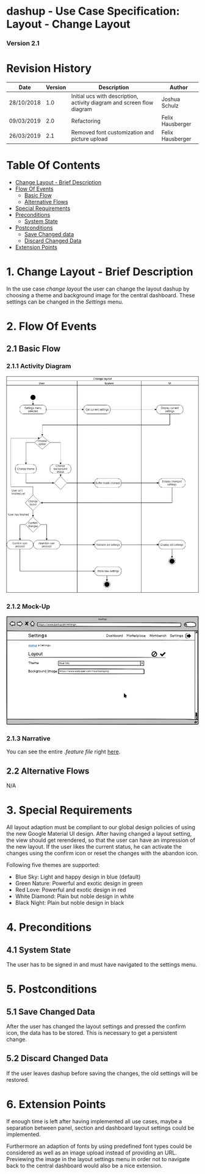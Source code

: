 dashup - Use Case Specification: Layout - Change Layout
============================================
### Version 2.1

# Revision History

| Date       | Version | Description                                                            | Author           |
|------------|---------|------------------------------------------------------------------------|------------------|
| 28/10/2018 | 1.0     | Initial ucs with description, activity diagram and screen flow diagram | Joshua Schulz    |
| 09/03/2019 | 2.0     | Refactoring                                                            | Felix Hausberger |
| 26/03/2019 | 2.1     | Removed font customization and picture upload                          | Felix Hausberger |

# Table Of Contents

- [Change Layout - Brief Description](#1-change-layout---brief-description) 
- [Flow Of Events](#2-flow-of-events)
    - [Basic Flow](#21-basic-flow)
    - [Alternative Flows](#22-alternative-flows)
- [Special Requirements](#3-special-requirements)
- [Preconditions](#4-preconditions)
    - [System State](#41-system-state)
- [Postconditions](#5-postconditions) 
    - [Save Changed data](#51-save-changed-data)
    - [Discard Changed Data](#52-discard-changed-data)
- [Extension Points](#6-extension-points)
 
# 1. Change Layout - Brief Description
In the use case _change layout_ the user can change the layout dashup by choosing a theme and background image for the 
central dashboard. These settings can be changed in the <i>Settings</i> menu.  

# 2. Flow Of Events

## 2.1 Basic Flow

### 2.1.1 Activity Diagram
<img src="./activity_diagrams/change_layout.png" alt="activity diagram" />

### 2.1.2 Mock-Up
<img src="./mockups/layout_settings.png" alt="layout settings" />
<br />

### 2.1.3 Narrative
You can see the entire _.feature file_ right <a href="./narratives/change_layout.feature">here</a>.

## 2.2 Alternative Flows
N/A

# 3. Special Requirements
All layout adaption must be compliant to our global design policies of using the new Google Material UI design. After 
having changed a layout setting, the view should get rerendered, so that the user can have an impression of the new 
layout. If the user likes the current status, he can activate the changes using the confirm icon or reset the changes 
with the abandon icon.

Following five themes are supported:
- Blue Sky: Light and happy design in blue (default)
- Green Nature: Powerful and exotic design in green
- Red Love: Powerful and exotic design in red
- White Diamond: Plain but noble design in white
- Black Night: Plain but noble design in black

# 4. Preconditions

## 4.1 System State
The user has to be signed in and must have navigated to the settings menu.

#  5. Postconditions

## 5.1 Save Changed Data
After the user has changed the layout settings and pressed the confirm icon, the data has to be stored. This is 
necessary to get a persistent change.

## 5.2 Discard Changed Data
If the user leaves dashup before saving the changes, the old settings will be restored.

#  6. Extension Points
If enough time is left after having implemented all use cases, maybe a separation between panel, section and dashboard 
layout settings could be implemented. 

Furthermore an adaption of fonts by using predefined font types could be considered as well as an image upload instead 
of providing an URL. Previewing the image in the layout settings menu in order not to navigate back to the central 
dashboard would also be a nice extension.
